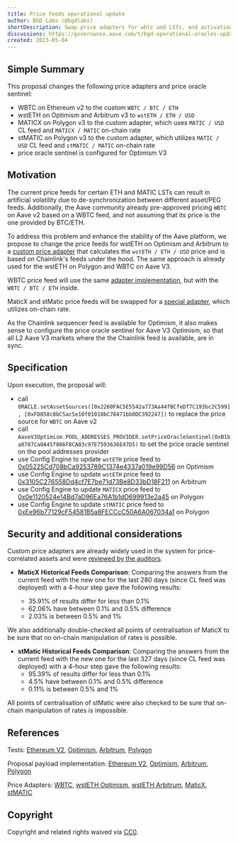 ```yaml
---
title: Price feeds operational update
author: BGD Labs (@bgdlabs)
shortDescription: Swap price adapters for wbtc and LSTs, and activation of optimism price oracle sentinel
discussions: https://governance.aave.com/t/bgd-operational-oracles-update/13213
created: 2023-05-04
---
```


## Simple Summary

This proposal changes the following price adapters and price oracle sentinel:

- WBTC on Ethereum v2 to the custom `WBTC / BTC / ETH`
- wstETH on Optimism and Arbitrum v3 to `wstETH / ETH / USD`
- MATICX on Polygon v3 to the custom adapter, which uses `MATIC / USD` CL feed and `MATICX / MATIC` on-chain rate
- stMATIC on Polygon v3 to the custom adapter, which utilizes `MATIC / USD` CL feed and `stMATIC / MATIC` on-chain rate
- price oracle sentinel is configured for Optimism V3

## Motivation

The current price feeds for certain ETH and MATIC LSTs can result in artificial volatility due to de-synchronization between different asset/PEG feeds.
Additionally, the Aave community already pre-approved pricing `WBTC` on Aave v2 based on a WBTC feed, and not assuming that its price is the one provided by BTC/ETH.

To address this problem and enhance the stability of the Aave platform, we propose to change the price feeds for wstETH on Optimism and Arbitrum to a [custom price adapter](https://github.com/bgd-labs/cl-synchronicity-price-adapter/blob/main/src/contracts/CLSynchronicityPriceAdapterPegToBase.sol) that calculates the `wstETH / ETH / USD` price and is based on Chainlink's feeds under the hood. The same approach is already used for the wstETH on Polygon and WBTC on Aave V3.

WBTC price feed will use the same [adapter implementation](https://github.com/bgd-labs/cl-synchronicity-price-adapter/blob/main/src/contracts/CLSynchronicityPriceAdapterPegToBase.sol), but with the `WBTC / BTC / ETH` inside.

MaticX and stMatic price feeds will be swapped for a [special adapter](https://github.com/bgd-labs/cl-synchronicity-price-adapter/blob/main/src/contracts/MaticSynchronicityPriceAdapter.sol), which utilizes on-chain rate.

As the Chainlink sequencer feed is available for Optimism, it also makes sense to configure the price oracle sentinel for Aave V3 Optimism, so that all L2 Aave V3 markets where the the Chainlink feed is available, are in sync.

## Specification

Upon execution, the proposal will:

- call `ORACLE.setAssetSources([0x2260FAC5E5542a773Aa44fBCfeDf7C193bc2C599], [0xFD858c8bC5ac5e10f01018bC78471bb0DC392247])` to replace the price source for `WBTC` on Aave v2
- call `AaveV3Optimism.POOL_ADDRESSES_PROVIDER.setPriceOracleSentinel(0xB1ba0787Ca0A45f086F8CA03c97E7593636E47D5)` to set the price oracle sentinel on the pool addresses provider
- use Config Engine to update `wstETH` price feed to [0x05225Cd708bCa9253789C1374e4337a019e99D56](https://optimistic.etherscan.io/address/0x05225cd708bca9253789c1374e4337a019e99d56) on Optimism
- use Config Engine to update `wstETH` price feed to [0x3105C276558Dd4cf7E7be71d73Be8D33bD18F211](https://arbiscan.io/address/0x3105c276558dd4cf7e7be71d73be8d33bd18f211) on Arbitrum
- use Config Engine to update `MATICX` price feed to [0x0e1120524e14Bd7aD96Ea76A1b1dD699913e2a45](https://arbiscan.io/address/0x3105c276558dd4cf7e7be71d73be8d33bd18f211) on Polygon
- use Config Engine to update `stMATIC` price feed to [0xEe96b77129cF54581B5a8FECCcC50A6A067034a1](https://arbiscan.io/address/0x3105c276558dd4cf7e7be71d73be8d33bd18f211) on Polygon

## Security and additional considerations

Custom price adapters are already widely used in the system for price-correlated assets and were [reviewed by the auditors](https://github.com/bgd-labs/cl-synchronicity-price-adapter).

- **MaticX Historical Feeds Comparison**: Comparing the answers from the current feed with the new one for the last 280 days (since CL feed was deployed) with a 4-hour step gave the following results:

  - 35.91% of results differ for less than 0.1%
  - 62.06% have between 0.1% and 0.5% difference
  - 2.03% is between 0.5% and 1%

We also additionally double-checked all points of centralisation of MaticX to be sure that no on-chain manipulation of rates is possible.

- **stMatic Historical Feeds Comparison**: Comparing the answers from the current feed with the new one for the last 327 days (since CL feed was deployed) with a 4-hour step gave the following results:
  - 95.39% of results differ for less than 0.1%
  - 4.5% have between 0.1% and 0.5% difference
  - 0.11% is between 0.5% and 1%

All points of centralisation of stMatic were also checked to be sure that on-chain manipulation of rates is impossible.

## References

Tests: [Ethereum V2](https://github.com/bgd-labs/aave-proposals/blob/main/src/AaveV2-V3PriceFeedsUpdate_20230504/AaveV2PriceFeedsUpdate_20230504_PayloadTest.t.sol), [Optimism](https://github.com/bgd-labs/aave-proposals/blob/main/src/AaveV2-V3PriceFeedsUpdate_20230504/AaveV3OptPriceFeedsUpdate_20230504_PayloadTest.t.sol), [Arbitrum](https://github.com/bgd-labs/aave-proposals/blob/main/src/AaveV2-V3PriceFeedsUpdate_20230504/AaveV3ArbPriceFeedsUpdate_20230504_PayloadTest.t.sol), [Polygon](https://github.com/bgd-labs/aave-proposals/blob/main/src/AaveV2-V3PriceFeedsUpdate_20230504/AaveV3PolPriceFeedsUpdate_20230504_PayloadTest.t.sol)

Proposal payload implementation: [Ethereum V2](https://github.com/bgd-labs/aave-proposals/blob/main/src/AaveV2-V3PriceFeedsUpdate_20230504/AaveV2PriceFeedsUpdate_20230504_Payload.sol), [Optimism](https://github.com/bgd-labs/aave-proposals/blob/main/src/AaveV2-V3PriceFeedsUpdate_20230504/AaveV3OptPriceFeedsSentinelUpdate_20230504_Payload.sol), [Arbitrum](https://github.com/bgd-labs/aave-proposals/blob/main/src/AaveV2-V3PriceFeedsUpdate_20230504/AaveV3ArbPriceFeedsUpdate_20230504_Payload.sol), [Polygon](https://github.com/bgd-labs/aave-proposals/blob/main/src/AaveV2-V3PriceFeedsUpdate_20230504/AaveV3PolPriceFeedsUpdate_20230504_Payload.sol)

Price Adapters: [WBTC](https://etherscan.io/address/0xFD858c8bC5ac5e10f01018bC78471bb0DC392247), [wstETH Optimism](https://optimistic.etherscan.io/address/0x05225cd708bca9253789c1374e4337a019e99d56), [wstETH Arbitrum](https://arbiscan.io/address/0x3105c276558dd4cf7e7be71d73be8d33bd18f211), [MaticX](https://polygonscan.com/address/0x0e1120524e14bd7ad96ea76a1b1dd699913e2a45), [stMATIC](https://polygonscan.com/address/0xee96b77129cf54581b5a8fecccc50a6a067034a1)

## Copyright

Copyright and related rights waived via [CC0](https://creativecommons.org/publicdomain/zero/1.0/).

